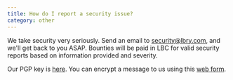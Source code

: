 ```yaml
---
title: How do I report a security issue?
category: other
---
```


We take security very seriously. Send an email to <security@lbry.com>, and we'll get back to you ASAP. Bounties will be paid in LBC for valid security reports based on information provided and severity.

Our PGP key is [here](/faq/pgp-key). You can encrypt a message to us using this [web form](https://keybase.io/encrypt#lbry).
